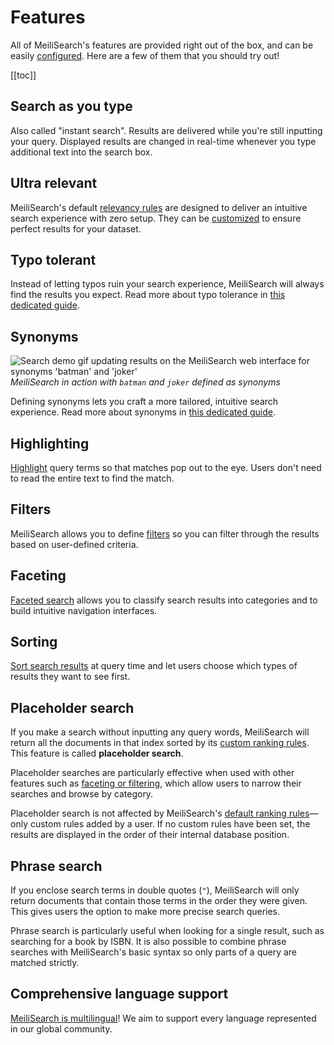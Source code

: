 # Features

All of MeiliSearch's features are provided right out of the box, and can be easily [configured](/reference/features/search_parameters.md). Here are a few of them that you should try out!

[[toc]]

## Search as you type

Also called "instant search". Results are delivered while you're still inputting your query. Displayed results are changed in real-time whenever you type additional text into the search box.

## Ultra relevant

MeiliSearch's default [relevancy rules](/learn/core_concepts/relevancy.md) are designed to deliver an intuitive search experience with zero setup. They can be [customized](/reference/api/ranking_rules.md) to ensure perfect results for your dataset.

## Typo tolerant

Instead of letting typos ruin your search experience, MeiliSearch will always find the results you expect.
Read more about typo tolerance in [this dedicated guide](/reference/under_the_hood/typotolerance.md).

## Synonyms

![Search demo gif updating results on the MeiliSearch web interface for synonyms 'batman' and 'joker'](/search-synonyms-typo.gif)
*MeiliSearch in action with `batman` and `joker` defined as synonyms*

Defining synonyms lets you craft a more tailored, intuitive search experience.
Read more about synonyms in [this dedicated guide](/reference/features/synonyms.md).

## Highlighting

[Highlight](/reference/features/search_parameters.md#attributes-to-highlight) query terms so that matches pop out to the eye. Users don't need to read the entire text to find the match.

## Filters

MeiliSearch allows you to define [filters](/reference/features/filtering_and_faceted_search.md) so you can filter through the results based on user-defined criteria.

## Faceting

[Faceted search](/reference/features/filtering_and_faceted_search.md) allows you to classify search results into categories and to build intuitive navigation interfaces.

## Sorting

[Sort search results](/reference/features/sorting.md) at query time and let users choose which types of results they want to see first.

## Placeholder search

If you make a search without inputting any query words, MeiliSearch will return all the documents in that index sorted by its [custom ranking rules](/reference/features/settings.md#custom-ranking-rule). This feature is called **placeholder search**.

Placeholder searches are particularly effective when used with other features such as [faceting or filtering](/reference/features/filtering_and_faceted_search.md#filters-or-facets), which allow users to narrow their searches and browse by category.

Placeholder search is not affected by MeiliSearch's [default ranking rules](/reference/features/settings.md#ranking-rules)—only custom rules added by a user. If no custom rules have been set, the results are displayed in the order of their internal database position.

## Phrase search

If you enclose search terms in double quotes (`"`), MeiliSearch will only return documents that contain those terms in the order they were given. This gives users the option to make more precise search queries.

Phrase search is particularly useful when looking for a single result, such as searching for a book by ISBN. It is also possible to combine phrase searches with MeiliSearch's basic syntax so only parts of a query are matched strictly.

## Comprehensive language support

[MeiliSearch is multilingual](/reference/features/language.md)! We aim to support every language represented in our global community.
